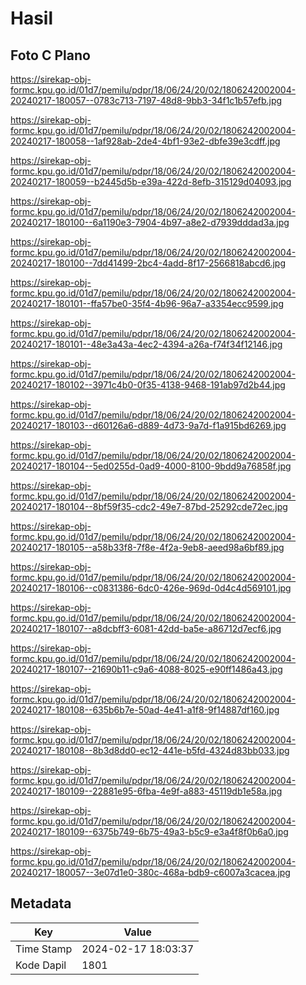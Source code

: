 # Hasil

## Foto C Plano

https://sirekap-obj-formc.kpu.go.id/01d7/pemilu/pdpr/18/06/24/20/02/1806242002004-20240217-180057--0783c713-7197-48d8-9bb3-34f1c1b57efb.jpg

https://sirekap-obj-formc.kpu.go.id/01d7/pemilu/pdpr/18/06/24/20/02/1806242002004-20240217-180058--1af928ab-2de4-4bf1-93e2-dbfe39e3cdff.jpg

https://sirekap-obj-formc.kpu.go.id/01d7/pemilu/pdpr/18/06/24/20/02/1806242002004-20240217-180059--b2445d5b-e39a-422d-8efb-315129d04093.jpg

https://sirekap-obj-formc.kpu.go.id/01d7/pemilu/pdpr/18/06/24/20/02/1806242002004-20240217-180100--6a1190e3-7904-4b97-a8e2-d7939dddad3a.jpg

https://sirekap-obj-formc.kpu.go.id/01d7/pemilu/pdpr/18/06/24/20/02/1806242002004-20240217-180100--7dd41499-2bc4-4add-8f17-2566818abcd6.jpg

https://sirekap-obj-formc.kpu.go.id/01d7/pemilu/pdpr/18/06/24/20/02/1806242002004-20240217-180101--ffa57be0-35f4-4b96-96a7-a3354ecc9599.jpg

https://sirekap-obj-formc.kpu.go.id/01d7/pemilu/pdpr/18/06/24/20/02/1806242002004-20240217-180101--48e3a43a-4ec2-4394-a26a-f74f34f12146.jpg

https://sirekap-obj-formc.kpu.go.id/01d7/pemilu/pdpr/18/06/24/20/02/1806242002004-20240217-180102--3971c4b0-0f35-4138-9468-191ab97d2b44.jpg

https://sirekap-obj-formc.kpu.go.id/01d7/pemilu/pdpr/18/06/24/20/02/1806242002004-20240217-180103--d60126a6-d889-4d73-9a7d-f1a915bd6269.jpg

https://sirekap-obj-formc.kpu.go.id/01d7/pemilu/pdpr/18/06/24/20/02/1806242002004-20240217-180104--5ed0255d-0ad9-4000-8100-9bdd9a76858f.jpg

https://sirekap-obj-formc.kpu.go.id/01d7/pemilu/pdpr/18/06/24/20/02/1806242002004-20240217-180104--8bf59f35-cdc2-49e7-87bd-25292cde72ec.jpg

https://sirekap-obj-formc.kpu.go.id/01d7/pemilu/pdpr/18/06/24/20/02/1806242002004-20240217-180105--a58b33f8-7f8e-4f2a-9eb8-aeed98a6bf89.jpg

https://sirekap-obj-formc.kpu.go.id/01d7/pemilu/pdpr/18/06/24/20/02/1806242002004-20240217-180106--c0831386-6dc0-426e-969d-0d4c4d569101.jpg

https://sirekap-obj-formc.kpu.go.id/01d7/pemilu/pdpr/18/06/24/20/02/1806242002004-20240217-180107--a8dcbff3-6081-42dd-ba5e-a86712d7ecf6.jpg

https://sirekap-obj-formc.kpu.go.id/01d7/pemilu/pdpr/18/06/24/20/02/1806242002004-20240217-180107--21690b11-c9a6-4088-8025-e90ff1486a43.jpg

https://sirekap-obj-formc.kpu.go.id/01d7/pemilu/pdpr/18/06/24/20/02/1806242002004-20240217-180108--635b6b7e-50ad-4e41-a1f8-9f14887df160.jpg

https://sirekap-obj-formc.kpu.go.id/01d7/pemilu/pdpr/18/06/24/20/02/1806242002004-20240217-180108--8b3d8dd0-ec12-441e-b5fd-4324d83bb033.jpg

https://sirekap-obj-formc.kpu.go.id/01d7/pemilu/pdpr/18/06/24/20/02/1806242002004-20240217-180109--22881e95-6fba-4e9f-a883-45119db1e58a.jpg

https://sirekap-obj-formc.kpu.go.id/01d7/pemilu/pdpr/18/06/24/20/02/1806242002004-20240217-180109--6375b749-6b75-49a3-b5c9-e3a4f8f0b6a0.jpg

https://sirekap-obj-formc.kpu.go.id/01d7/pemilu/pdpr/18/06/24/20/02/1806242002004-20240217-180057--3e07d1e0-380c-468a-bdb9-c6007a3cacea.jpg


## Metadata

| Key        | Value               |
| ---------- | ------------------- |
| Time Stamp | 2024-02-17 18:03:37 |
| Kode Dapil | 1801                |



